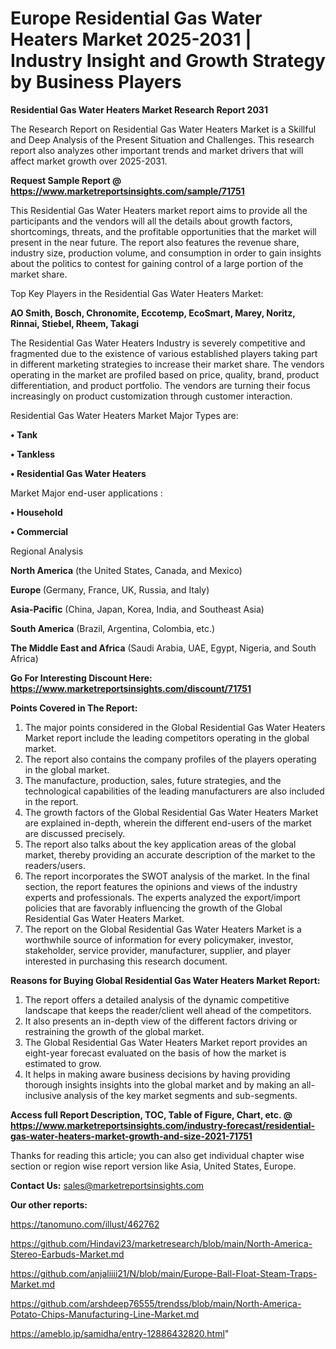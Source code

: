 # Europe Residential Gas Water Heaters Market 2025-2031 | Industry Insight and Growth Strategy by Business Players

<strong>Residential Gas Water Heaters Market Research Report 2031</strong>

The Research Report on Residential Gas Water Heaters Market is a Skillful and Deep Analysis of the Present Situation and Challenges. This research report also analyzes other important trends and market drivers that will affect market growth over 2025-2031.

<strong>Request Sample Report @ <a href=https://www.marketreportsinsights.com/sample/71751>https://www.marketreportsinsights.com/sample/71751</a></strong>

This Residential Gas Water Heaters market report aims to provide all the participants and the vendors will all the details about growth factors, shortcomings, threats, and the profitable opportunities that the market will present in the near future. The report also features the revenue share, industry size, production volume, and consumption in order to gain insights about the politics to contest for gaining control of a large portion of the market share.

Top Key Players in the Residential Gas Water Heaters Market:

<strong>AO Smith, Bosch, Chronomite, Eccotemp, EcoSmart, Marey, Noritz, Rinnai, Stiebel, Rheem, Takagi</strong>

The Residential Gas Water Heaters Industry is severely competitive and fragmented due to the existence of various established players taking part in different marketing strategies to increase their market share. The vendors operating in the market are profiled based on price, quality, brand, product differentiation, and product portfolio. The vendors are turning their focus increasingly on product customization through customer interaction.

Residential Gas Water Heaters Market Major Types are:

<strong>• Tank

• Tankless

• Residential Gas Water Heaters</strong>

Market Major end-user applications :

<strong>• Household

• Commercial</strong>

Regional Analysis

</u><strong><b>North America</b></strong> (the United States, Canada, and Mexico)

<strong><b>Europe </b></strong>(Germany, France, UK, Russia, and Italy)

<strong><b>Asia-Pacific</b></strong> (China, Japan, Korea, India, and Southeast Asia)

<strong><b>South America</b></strong> (Brazil, Argentina, Colombia, etc.)

<strong><b>The Middle East and Africa</b></strong> (Saudi Arabia, UAE, Egypt, Nigeria, and South Africa)

<strong>Go For Interesting Discount Here: <a href=https://www.marketreportsinsights.com/discount/71751>https://www.marketreportsinsights.com/discount/71751</a></strong>

<strong>Points Covered in The Report:</strong>
<ol>
  <li>The major points considered in the Global Residential Gas Water Heaters Market report include the leading competitors operating in the global market.</li>
  <li>The report also contains the company profiles of the players operating in the global market.</li>
  <li>The manufacture, production, sales, future strategies, and the technological capabilities of the leading manufacturers are also included in the report.</li>
  <li>The growth factors of the Global Residential Gas Water Heaters Market are explained in-depth, wherein the different end-users of the market are discussed precisely.</li>
  <li>The report also talks about the key application areas of the global market, thereby providing an accurate description of the market to the readers/users.</li>
  <li>The report incorporates the SWOT analysis of the market. In the final section, the report features the opinions and views of the industry experts and professionals. The experts analyzed the export/import policies that are favorably influencing the growth of the Global Residential Gas Water Heaters Market.</li>
  <li>The report on the Global Residential Gas Water Heaters Market is a worthwhile source of information for every policymaker, investor, stakeholder, service provider, manufacturer, supplier, and player interested in purchasing this research document.</li>
</ol>
<strong>Reasons for Buying Global Residential Gas Water Heaters Market Report:</strong>

<ol>
  <li>The report offers a detailed analysis of the dynamic competitive landscape that keeps the reader/client well ahead of the competitors.</li>
  <li>It also presents an in-depth view of the different factors driving or restraining the growth of the global market.</li>
  <li>The Global Residential Gas Water Heaters Market report provides an eight-year forecast evaluated on the basis of how the market is estimated to grow.</li>
  <li>It helps in making aware business decisions by having providing thorough insights insights into the global market and by making an all-inclusive analysis of the key market segments and sub-segments.</li>
</ol>
<strong>Access full Report Description, TOC, Table of Figure, Chart, etc. @ <a href=https://www.marketreportsinsights.com/industry-forecast/residential-gas-water-heaters-market-growth-and-size-2021-71751>https://www.marketreportsinsights.com/industry-forecast/residential-gas-water-heaters-market-growth-and-size-2021-71751</a></strong>


Thanks for reading this article; you can also get individual chapter wise section or region wise report version like Asia, United States, Europe.

<strong>Contact Us:</strong>
sales@marketreportsinsights.com

<strong>Our other reports:</strong>

<a href=https://tanomuno.com/illust/462762>https://tanomuno.com/illust/462762</a>

<a href=https://github.com/Hindavi23/marketresearch/blob/main/North-America-Stereo-Earbuds-Market.md>https://github.com/Hindavi23/marketresearch/blob/main/North-America-Stereo-Earbuds-Market.md</a>

<a href=https://github.com/anjaliiii21/N/blob/main/Europe-Ball-Float-Steam-Traps-Market.md>https://github.com/anjaliiii21/N/blob/main/Europe-Ball-Float-Steam-Traps-Market.md</a>

<a href=https://github.com/arshdeep76555/trendss/blob/main/North-America-Potato-Chips-Manufacturing-Line-Market.md>https://github.com/arshdeep76555/trendss/blob/main/North-America-Potato-Chips-Manufacturing-Line-Market.md</a>

<a href=https://ameblo.jp/samidha/entry-12886432820.html>https://ameblo.jp/samidha/entry-12886432820.html</a>"
